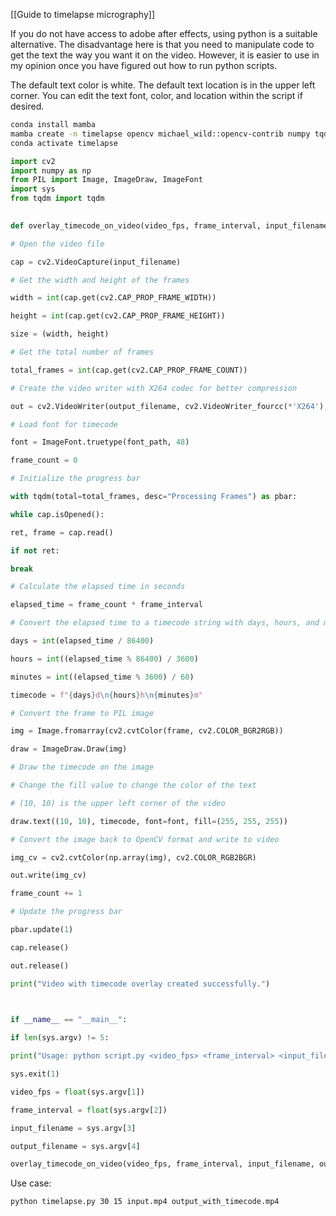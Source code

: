 [[Guide to timelapse micrography]]

If you do not have access to adobe after effects, using python is a suitable alternative. The disadvantage here is that you need to manipulate code to get the text the way you want it on the video. However, it is easier to use in my opinion once you have figured out how to run python scripts.

The default text color is white. The default text location is in the upper left corner. You can edit the text font, color, and location within the script if desired.

```bash
conda install mamba
mamba create -n timelapse opencv michael_wild::opencv-contrib numpy tqdm
conda activate timelapse
```

```python
import cv2
import numpy as np
from PIL import Image, ImageDraw, ImageFont
import sys
from tqdm import tqdm

  
def overlay_timecode_on_video(video_fps, frame_interval, input_filename, output_filename, font_path='Arial.ttf'):

# Open the video file

cap = cv2.VideoCapture(input_filename)

# Get the width and height of the frames

width = int(cap.get(cv2.CAP_PROP_FRAME_WIDTH))

height = int(cap.get(cv2.CAP_PROP_FRAME_HEIGHT))

size = (width, height)

# Get the total number of frames

total_frames = int(cap.get(cv2.CAP_PROP_FRAME_COUNT))

# Create the video writer with X264 codec for better compression

out = cv2.VideoWriter(output_filename, cv2.VideoWriter_fourcc(*'X264'), video_fps, size)

# Load font for timecode

font = ImageFont.truetype(font_path, 48)

frame_count = 0

# Initialize the progress bar

with tqdm(total=total_frames, desc="Processing Frames") as pbar:

while cap.isOpened():

ret, frame = cap.read()

if not ret:

break

# Calculate the elapsed time in seconds

elapsed_time = frame_count * frame_interval

# Convert the elapsed time to a timecode string with days, hours, and minutes

days = int(elapsed_time / 86400)

hours = int((elapsed_time % 86400) / 3600)

minutes = int((elapsed_time % 3600) / 60)

timecode = f"{days}d\n{hours}h\n{minutes}m"

# Convert the frame to PIL image

img = Image.fromarray(cv2.cvtColor(frame, cv2.COLOR_BGR2RGB))

draw = ImageDraw.Draw(img)

# Draw the timecode on the image

# Change the fill value to change the color of the text

# (10, 10) is the upper left corner of the video

draw.text((10, 10), timecode, font=font, fill=(255, 255, 255))

# Convert the image back to OpenCV format and write to video

img_cv = cv2.cvtColor(np.array(img), cv2.COLOR_RGB2BGR)

out.write(img_cv)

frame_count += 1

# Update the progress bar

pbar.update(1)

cap.release()

out.release()

print("Video with timecode overlay created successfully.")

  

if __name__ == "__main__":

if len(sys.argv) != 5:

print("Usage: python script.py <video_fps> <frame_interval> <input_filename> <output_filename>")

sys.exit(1)

video_fps = float(sys.argv[1])

frame_interval = float(sys.argv[2])

input_filename = sys.argv[3]

output_filename = sys.argv[4]

overlay_timecode_on_video(video_fps, frame_interval, input_filename, output_filename)
```

Use case:

```bash
python timelapse.py 30 15 input.mp4 output_with_timecode.mp4
```